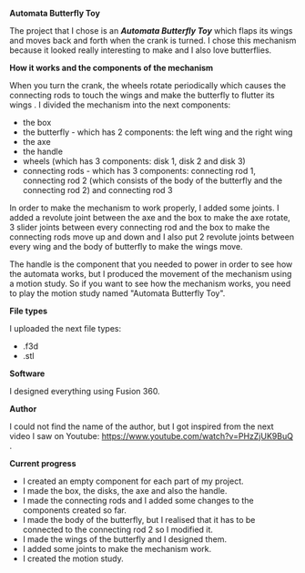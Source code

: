 **Automata Butterfly Toy**

The project that I chose is an ***Automata Butterfly Toy*** which flaps its wings and moves back and forth when the crank is turned. I chose this mechanism because it looked really interesting to make and I also love butterflies. 

**How it works and the components of the mechanism**

When you turn the crank, the wheels rotate periodically which causes the connecting rods to touch the wings and make the butterfly to flutter its wings . I divided the mechanism into the next components:
- the box
- the butterfly - which has 2 components: the left wing and the right wing
- the axe
- the handle
- wheels (which has 3 components: disk 1, disk 2 and disk 3)
- connecting rods - which has 3 components: connecting rod 1, connecting rod 2 (which consists of the body of the butterfly and the connecting rod 2) and connecting rod 3

In order to make the mechanism to work properly, I added some joints. I added a revolute joint between the axe and the box to make the axe rotate, 3 slider joints between every connecting rod and the box to make the connecting rods move up and down and I also put 2 revolute joints between every wing and the body of butterfly to make the wings move. 

The handle is the component that you needed to power in order to see how the automata works, but I produced the movement of the mechanism using a motion study. So if you want to see how the mechanism works, you need to play the motion study named "Automata Butterfly Toy". 

**File types**

I uploaded the next file types:
- .f3d
- .stl

**Software**

I designed everything using Fusion 360. 

**Author**

I could not find the name of the author, but I got inspired from the next video I saw on Youtube: https://www.youtube.com/watch?v=PHzZjUK9BuQ .

**Current progress**

- I created an empty component for each part of my project.
- I made the box, the disks, the axe and also the handle.
- I made the connecting rods and I added some changes to the components created so far.
- I made the body of the butterfly, but I realised that it has to be connected to the connecting rod 2 so I modified it.
- I made the wings of the butterfly and I designed them.
- I added some joints to make the mechanism work.
- I created the motion study.
